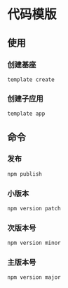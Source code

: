 # 代码模版

## 使用
### 创建基座
```
template create
```
### 创建子应用
```
template app
```


## 命令
### 发布
```sh
npm publish
```

### 小版本
```sh
npm version patch
```

### 次版本号
```sh
npm version minor
```

### 主版本号
```sh
npm version major
```
